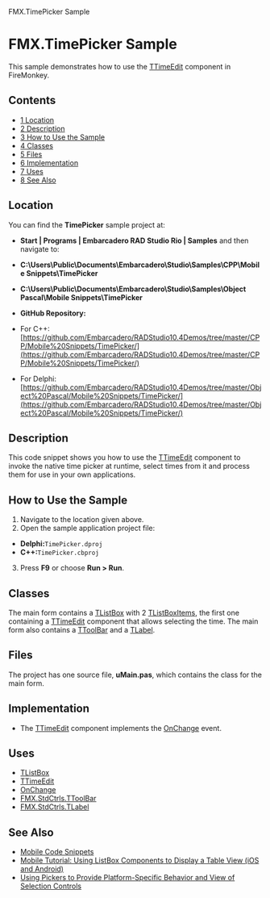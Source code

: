 FMX.TimePicker Sample[]()
# FMX.TimePicker Sample 


This sample demonstrates how to use the [TTimeEdit](http://docwiki.embarcadero.com/Libraries/en/FMX.DateTimeCtrls.TTimeEdit) component in FireMonkey.
## Contents



* [1 Location](#Location)
* [2 Description](#Description)
* [3 How to Use the Sample](#How_to_Use_the_Sample)
* [4 Classes](#Classes)
* [5 Files](#Files)
* [6 Implementation](#Implementation)
* [7 Uses](#Uses)
* [8 See Also](#See_Also)


## Location 

You can find the **TimePicker** sample project at:
* **Start | Programs | Embarcadero RAD Studio Rio | Samples** and then navigate to:

* **C:\Users\Public\Documents\Embarcadero\Studio\\Samples\CPP\Mobile Snippets\TimePicker**
* **C:\Users\Public\Documents\Embarcadero\Studio\\Samples\Object Pascal\Mobile Snippets\TimePicker**

* **GitHub Repository:**

*  For C++: [https://github.com/Embarcadero/RADStudio10.4Demos/tree/master/CPP/Mobile%20Snippets/TimePicker/](https://github.com/Embarcadero/RADStudio10.4Demos/tree/master/CPP/Mobile%20Snippets/TimePicker/)
*  For Delphi: [https://github.com/Embarcadero/RADStudio10.4Demos/tree/master/Object%20Pascal/Mobile%20Snippets/TimePicker/](https://github.com/Embarcadero/RADStudio10.4Demos/tree/master/Object%20Pascal/Mobile%20Snippets/TimePicker/)

## Description 

This code snippet shows you how to use the [TTimeEdit](http://docwiki.embarcadero.com/Libraries/en/FMX.DateTimeCtrls.TTimeEdit) component to invoke the native time picker at runtime, select times from it and process them for use in your own applications.
## How to Use the Sample 


1.  Navigate to the location given above.
2.  Open the sample application project file:

* **Delphi:**`TimePicker.dproj`
* **C++:**`TimePicker.cbproj`

3.  Press **F9** or choose **Run > Run**.

## Classes 

The main form contains a [TListBox](http://docwiki.embarcadero.com/Libraries/en/FMX.ListBox.TListBox) with 2 [TListBoxItems](http://docwiki.embarcadero.com/Libraries/en/FMX.ListBox.TListBoxItem), the first one containing a [TTimeEdit](http://docwiki.embarcadero.com/Libraries/en/FMX.DateTimeCtrls.TTimeEdit) component that allows selecting the time. The main form also contains a [TToolBar](http://docwiki.embarcadero.com/Libraries/en/FMX.StdCtrls.TToolBar) and a [TLabel](http://docwiki.embarcadero.com/Libraries/en/FMX.StdCtrls.TLabel).
## Files 

The project has one source file, **uMain.pas**, which contains the class for the main form.
## Implementation 


*  The [TTimeEdit](http://docwiki.embarcadero.com/Libraries/en/FMX.DateTimeCtrls.TTimeEdit) component implements the [OnChange](http://docwiki.embarcadero.com/Libraries/en/FMX.DateTimeCtrls.TTimeEdit.OnChange) event.

## Uses 


* [TListBox](http://docwiki.embarcadero.com/Libraries/en/FMX.ListBox.TListBox)
* [TTimeEdit](http://docwiki.embarcadero.com/Libraries/en/FMX.DateTimeCtrls.TTimeEdit)
* [OnChange](http://docwiki.embarcadero.com/Libraries/en/FMX.DateTimeCtrls.TTimeEdit.OnChange)
* [FMX.StdCtrls.TToolBar](http://docwiki.embarcadero.com/Libraries/en/FMX.StdCtrls.TToolBar)
* [FMX.StdCtrls.TLabel](http://docwiki.embarcadero.com/Libraries/en/FMX.StdCtrls.TLabel)

## See Also 


* [Mobile Code Snippets](http://docwiki.embarcadero.com/RADStudio/en/Mobile_Code_Snippets)
* [Mobile Tutorial: Using ListBox Components to Display a Table View (iOS and Android)](http://docwiki.embarcadero.com/RADStudio/en/Mobile_Tutorial:_Using_ListBox_Components_to_Display_a_Table_View_(iOS_and_Android))
* [Using Pickers to Provide Platform-Specific Behavior and View of Selection Controls](http://docwiki.embarcadero.com/RADStudio/en/Using_Pickers_to_Provide_Platform-Specific_Behavior_and_View_of_Selection_Controls)





